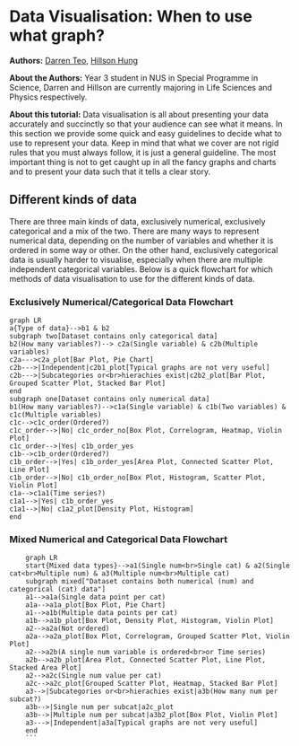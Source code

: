 # Data Visualisation: When to use what graph?

**Authors:** [Darren Teo](https://www.linkedin.com/in/darren-teo-3125871a1/), [Hillson Hung](https://www.linkedin.com/in/hillson-hung/)

**About the Authors:** Year 3 student in NUS in Special Programme in Science, Darren and Hillson are currently majoring in Life Sciences and Physics respectively.

**About this tutorial:** Data visualisation is all about presenting your data accurately and succinctly so that your audience can see what it means. In this section we provide some quick and easy guidelines to decide what to use to represent your data. Keep in mind that what we cover are not rigid rules that you must always follow, it is just a general guideline. The most important thing is not to get caught up in all the fancy graphs and charts and to present your data such that it tells a clear story.

## Different kinds of data

There are three main kinds of data, exclusively numerical, exclusively categorical and a mix of the two. There are many ways to represent numerical data, depending on the number of variables and whether it is ordered in some way or other. On the other hand, exclusively categorical data is usually harder to visualise, especially when there are multiple independent categorical variables. Below is a quick flowchart for which methods of data visualisation to use for the different kinds of data.

### Exclusively Numerical/Categorical Data Flowchart

```mermaid
graph LR
a{Type of data}-->b1 & b2
subgraph two[Dataset contains only categorical data]
b2(How many variables?)--> c2a(Single variable) & c2b(Multiple variables)
c2a--->c2a_plot[Bar Plot, Pie Chart]
c2b--->|Independent|c2b1_plot[Typical graphs are not very useful]
c2b--->|Subcategories or<br>hierachies exist|c2b2_plot[Bar Plot, Grouped Scatter Plot, Stacked Bar Plot]
end
subgraph one[Dataset contains only numerical data]
b1(How many variables?)-->c1a(Single variable) & c1b(Two variables) & c1c(Multiple variables)
c1c-->c1c_order(Ordered?)
c1c_order-->|No| c1c_order_no[Box Plot, Correlogram, Heatmap, Violin Plot]
c1c_order-->|Yes| c1b_order_yes
c1b-->c1b_order(Ordered?)
c1b_order-->|Yes| c1b_order_yes[Area Plot, Connected Scatter Plot, Line Plot]
c1b_order-->|No| c1b_order_no[Box Plot, Histogram, Scatter Plot, Violin Plot]
c1a-->c1a1(Time series?)
c1a1-->|Yes| c1b_order_yes
c1a1-->|No| c1a2_plot[Density Plot, Histogram]
end
```

### Mixed Numerical and Categorical Data Flowchart

```mermaid
    graph LR
    start{Mixed data types}-->a1(Single num<br>Single cat) & a2(Single cat<br>Multiple num) & a3(Multiple num<br>Multiple cat)
    subgraph mixed["Dataset contains both numerical (num) and categorical (cat) data"]
    a1-->a1a(Single data point per cat)
    a1a-->a1a_plot[Box Plot, Pie Chart]
    a1-->a1b(Multiple data points per cat)
    a1b-->a1b_plot[Box Plot, Density Plot, Histogram, Violin Plot]
    a2-->a2a(Not ordered)
    a2a-->a2a_plot[Box Plot, Correlogram, Grouped Scatter Plot, Violin Plot]
    a2-->a2b(A single num variable is ordered<br>or Time series)
    a2b-->a2b_plot[Area Plot, Connected Scatter Plot, Line Plot, Stacked Area Plot]
    a2-->a2c(Single num value per cat)
    a2c-->a2c_plot[Grouped Scatter Plot, Heatmap, Stacked Bar Plot]
    a3-->|Subcategories or<br>hierachies exist|a3b(How many num per subcat?)
    a3b-->|Single num per subcat|a2c_plot
    a3b-->|Multiple num per subcat|a3b2_plot[Box Plot, Violin Plot]
    a3--->|Independent|a3a[Typical graphs are not very useful]
    end
    ```

